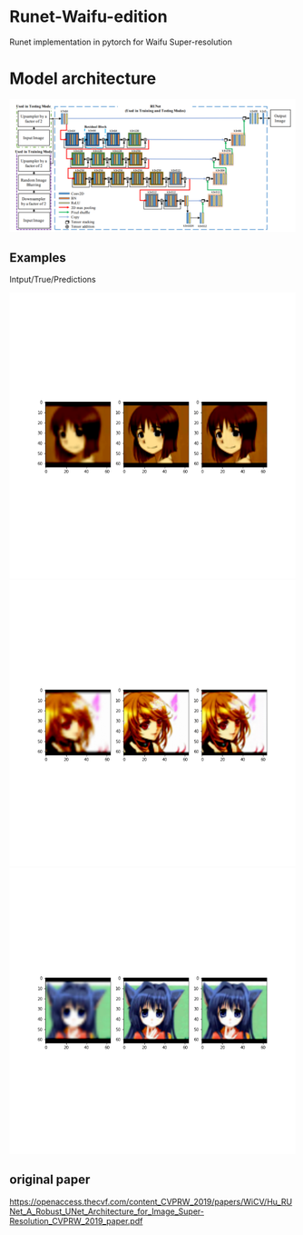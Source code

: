 # Runet-Waifu-edition
Runet implementation in pytorch for Waifu Super-resolution
# Model architecture 
![Alt text](images/RUNET.png)

## Examples 
Intput/True/Predictions 

![waifu 1](images/85_0.png)
![waifu 1](images/85_1.png)
![waifu 2](images/85_2.png)

## original paper 
https://openaccess.thecvf.com/content_CVPRW_2019/papers/WiCV/Hu_RUNet_A_Robust_UNet_Architecture_for_Image_Super-Resolution_CVPRW_2019_paper.pdf
